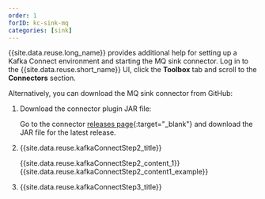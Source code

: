 ```yaml
---
order: 1
forID: kc-sink-mq
categories: [sink]
---
```



{{site.data.reuse.long_name}} provides additional help for setting up a Kafka Connect environment and starting the MQ sink connector. Log in to the {{site.data.reuse.short_name}} UI, click the **Toolbox** tab and scroll to the **Connectors** section.

Alternatively, you can download the MQ sink connector from GitHub:

1. Download the connector plugin JAR file:

    Go to the connector [releases page](https://github.com/ibm-messaging/kafka-connect-mq-sink/releases){:target="_blank"} and download the JAR file for the latest release.

2. {{site.data.reuse.kafkaConnectStep2_title}}

    {{site.data.reuse.kafkaConnectStep2_content_1}}
    {{site.data.reuse.kafkaConnectStep2_content1_example}}

3. {{site.data.reuse.kafkaConnectStep3_title}}
